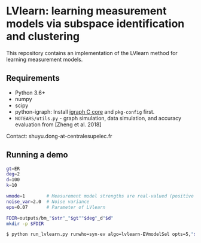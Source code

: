 # LVlearn: learning measurement models via subspace identification and clustering 

This repository contains an implementation of the LVlearn method for learning measurement models. 

## Requirements

- Python 3.6+
- numpy
- scipy
- python-igraph: Install [igraph C core](https://igraph.org/c/) and `pkg-config` first.
- `NOTEARS/utils.py` - graph simulation, data simulation, and accuracy evaluation from [Zheng et al. 2018]

Contact: shuyu.dong-at-centralesupelec.fr  

## Running a demo

```bash
gt=ER
deg=2
d=100
k=10

wmode=1        # Measurement model strengths are real-valued (positive and negative weights)
noise_var=2.0  # Noise variance 
eps=0.07       # Parameter of LVlearn 

FDIR=outputs/bm_"$str"_"$gt""$deg"_d"$d" 
mkdir -p $FDIR

$ python run_lvlearn.py runwho=syn-ev algo=lvlearn-EVmodelSel opts=5,"$wmode","$noise_var","$eps" ds=$d k=$k graph_type=$gt sem_type=gauss degs=$deg rnd=$rnd SEED=$j fdir=$FDIR fout=res_rnd"$rnd"_seed"$j" verbo=1 > $FDIR/screenlog1_rnd"$rnd"_seed"$j"_eps"$eps".txt
```





